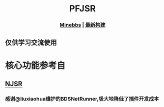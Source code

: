 <div align="center">
<h1>PFJSR</h1>
  
### [Minebbs](https://www.minebbs.com/resources/2105/) | [最新构建](https://github.com/littlegao233/PFJSR/releases/tag/v1-AzurePipelineBuild)
</div>

## 仅供学习交流使用
# 核心功能参考自
## [NJSR](https://github.com/zhkj-liuxiaohua/BDSJSR2)

### 感谢@liuxiaohua维护的BDSNetRunner,极大地降低了插件开发成本


